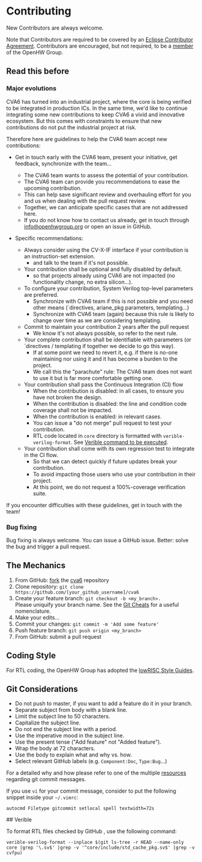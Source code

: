 # Contributing
New Contributors are always welcome.

Note that Contributors are required to be covered by an [Eclipse Contributor Agreement](https://www.eclipse.org/legal/ECA.php).
Contributors are encouraged, but not required, to be a [member](https://www.openhwgroup.org/membership/) of the OpenHW Group.

## Read this before

### Major evolutions

CVA6 has turned into an industrial project, where the core is being verified to be integrated in production ICs.
In the same time, we'd like to continue integrating some new contributions to keep CVA6 a vivid and innovative ecosystem.
But this comes with constraints to ensure that new contributions do not put the industrial project at risk.

Therefore here are guidelines to help the CVA6 team accept new contributions:

- Get in touch early with the CVA6 team, present your initiative, get feedback, synchronize with the team...
    * The CVA6 team wants to assess the potential of your contribution.
    * The CVA6 team can provide you recommendations to ease the upcoming contribution.
    * This can help save significant review and overhauling effort for you and us when dealing with the pull request review.
    * Together, we can anticipate specific cases that are not addressed here.
    * If you do not know how to contact us already, get in touch through info@openhwgroup.org or open an issue in GitHub.

- Specific recommendations:
    * Always consider using the CV-X-IF interface if your contribution is an instruction-set extension.
        - and talk to the team if it's not possible.
    * Your contribution shall be optional and fully disabled by default.
        - so that projects already using CVA6 are not impacted (no functionality change, no extra silicon...).
    * To configure your contribution, System Verilog top-level parameters are preferred.
        - Synchronize with CVA6 team if this is not possible and you need other means (`directives, ariane_pkg parameters, templating...)
        - Synchronize with CVA6 team (again) because this rule is likely to change over time as we are considering templating.
    * Commit to maintain your contribution 2 years after the pull request
        - We know it's not always possible, so refer to the next rule.
    * Your complete contribution shall be identifiable with parameters (or `directives / templating if together we decide to go this way).
        - If at some point we need to revert it, e.g. if there is no-one maintaining nor using it and it has become a burden to the project.
        - We call this the "parachute" rule: The CVA6 team does not want to use it but is far more comfortable getting one.
    * Your contribution shall pass the Continuous Integration (CI) flow
        - When the contribution is disabled: in all cases, to ensure you have not broken the design.
        - When the contribution is disabled: the line and condition code coverage shall not be impacted.
        - When the contribution is enabled: in relevant cases.
        - You can issue a "do not merge" pull request to test your contribution.
        - RTL code located in `core` directory is formatted with `verible-verilog-format`. See [Verible command to be executed](#verible_command).
    * Your contribution shall come with its own regression test to integrate in the CI flow.
        - So that we can detect quickly if future updates break your contribution.
        - To avoid impacting those users who use your contribution in their project.
        - At this point, we do not request a 100%-coverage verification suite.

If you encounter difficulties with these guidelines, get in touch with the team!

### Bug fixing

Bug fixing is always welcome. You can issue a GitHub issue. Better: solve the bug and trigger a pull request.

## The Mechanics
1. From GitHub: [fork](https://help.github.com/articles/fork-a-repo/) the [cva6](https://github.com/openhwgroup/cva6) repository
2. Clone repository: `git clone https://github.com/[your_github_username]/cva6`
3. Create your feature branch: `git checkout -b <my_branch>.`<br> Please uniquify your branch name.
See the [Git Cheats](https://github.com/openhwgroup/core-v-verif/blob/master/GitCheats.md) for a useful nomenclature.
4. Make your edits...
5. Commit your changes: `git commit -m 'Add some feature'`
6. Push feature branch: `git push origin <my_branch>`
7. From GitHub: submit a pull request

## Coding Style

For RTL coding, the OpenHW Group has adopted the [lowRISC Style Guides](https://github.com/lowRISC/style-guides/).

## Git Considerations

- Do not push to master, if you want to add a feature do it in your branch.
- Separate subject from body with a blank line.
- Limit the subject line to 50 characters.
- Capitalize the subject line.
- Do not end the subject line with a period.
- Use the imperative mood in the subject line.
- Use the present tense ("Add feature" not "Added feature").
- Wrap the body at 72 characters.
- Use the body to explain what and why vs. how.
- Select relevant GitHub labels (e.g. ``Component:Doc``, ``Type:Bug``...)

For a detailed why and how please refer to one of the multiple [resources](https://chris.beams.io/posts/git-commit/) regarding git commit messages.

If you use `vi` for your commit message, consider to put the following snippet inside your `~/.vimrc`:

```
autocmd Filetype gitcommit setlocal spell textwidth=72s
```

<a name="verible_command">
## Verible
</a>

To format RTL files checked by GitHub , use the following command:

```
verible-verilog-format --inplace $(git ls-tree -r HEAD --name-only core |grep '\.sv$' |grep -v '^core/include/std_cache_pkg.sv$' |grep -v cvfpu)
```
